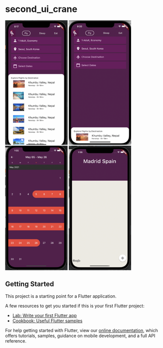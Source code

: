 # second_ui_crane

<img src="./images/s_main.png" width="200" height="400">
<img src="./images/s_main2.png" width="200" height="400">
<img src="./images/s_select_dates.png" width="200" height="400">
<img src="./images/s_map.png" width="200" height="400">

## Getting Started

This project is a starting point for a Flutter application.

A few resources to get you started if this is your first Flutter project:

- [Lab: Write your first Flutter app](https://flutter.dev/docs/get-started/codelab)
- [Cookbook: Useful Flutter samples](https://flutter.dev/docs/cookbook)

For help getting started with Flutter, view our
[online documentation](https://flutter.dev/docs), which offers tutorials,
samples, guidance on mobile development, and a full API reference.
